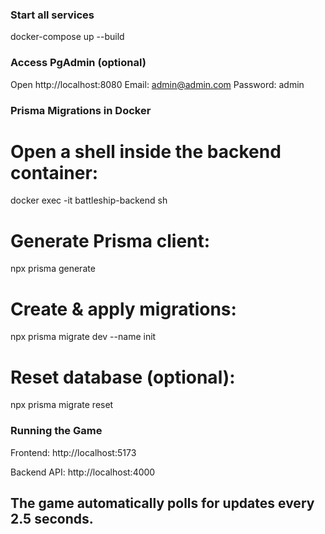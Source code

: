 ### Start all services

docker-compose up --build

### Access PgAdmin (optional)

Open http://localhost:8080
Email: admin@admin.com
Password: admin

### Prisma Migrations in Docker

# Open a shell inside the backend container:

docker exec -it battleship-backend sh

# Generate Prisma client:

npx prisma generate

# Create & apply migrations:

npx prisma migrate dev --name init

# Reset database (optional):

npx prisma migrate reset

### Running the Game

Frontend: http://localhost:5173

Backend API: http://localhost:4000

## The game automatically polls for updates every 2.5 seconds.
